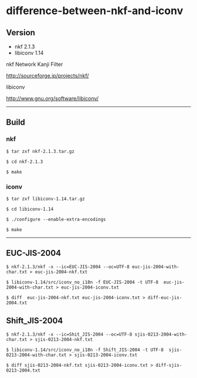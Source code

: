 # difference-between-nkf-and-iconv

## Version

* nkf 2.1.3
* libiconv 1.14

nkf Network Kanji Filter

http://sourceforge.jp/projects/nkf/

libiconv

http://www.gnu.org/software/libiconv/

---

## Build

### nkf

    $ tar zxf nkf-2.1.3.tar.gz

    $ cd nkf-2.1.3

    $ make

### iconv

    $ tar zxf libiconv-1.14.tar.gz

    $ cd libiconv-1.14

    $ ./configure --enable-extra-encodings

    $ make

---

## EUC-JIS-2004

    $ nkf-2.1.3/nkf -x --ic=EUC-JIS-2004 --oc=UTF-8 euc-jis-2004-with-char.txt > euc-jis-2004-nkf.txt

    $ libiconv-1.14/src/iconv_no_i18n -f EUC-JIS-2004 -t UTF-8  euc-jis-2004-with-char.txt > euc-jis-2004-iconv.txt
    
    $ diff  euc-jis-2004-nkf.txt euc-jis-2004-iconv.txt > diff-euc-jis-2004.txt
    
## Shift_JIS-2004

    $ nkf-2.1.3/nkf -x --ic=Shit_JIS-2004 --oc=UTF-8 sjis-0213-2004-with-char.txt > sjis-0213-2004-nkf.txt
    
    $ libiconv-1.14/src/iconv_no_i18n -f Shift_JIS-2004 -t UTF-8  sjis-0213-2004-with-char.txt > sjis-0213-2004-iconv.txt
    
    $ diff sjis-0213-2004-nkf.txt sjis-0213-2004-iconv.txt > diff-sjis-0213-2004.txt
